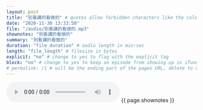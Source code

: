 ```yaml
---
layout: post
title: "別看講的看做的" # quotes allow forbidden characters like the colon
date: "2020-11-30 13:33:50"
file: "/audio/別看講的看做的.mp3"
shownotes: "別看講的看做的"
summary: "別看講的看做的"
duration: "file_duration" # audio length in min:sec
length: "file_length" # filesize in bytes
explicit: "no" # change to yes to flag with the explicit tag
block: "no" # change to yes to keep an episode from showing up in iTunes
# permalink: /1 # will be the ending part of the pages URL, delete to default to the title
---
```


<audio controls>
<source src="{{site.url}}{{site.baseurl}}{{ page.file }}" type="audio/x-mp3">
Your browser does not support the audio element.
</audio>
{{ page.shownotes }}
